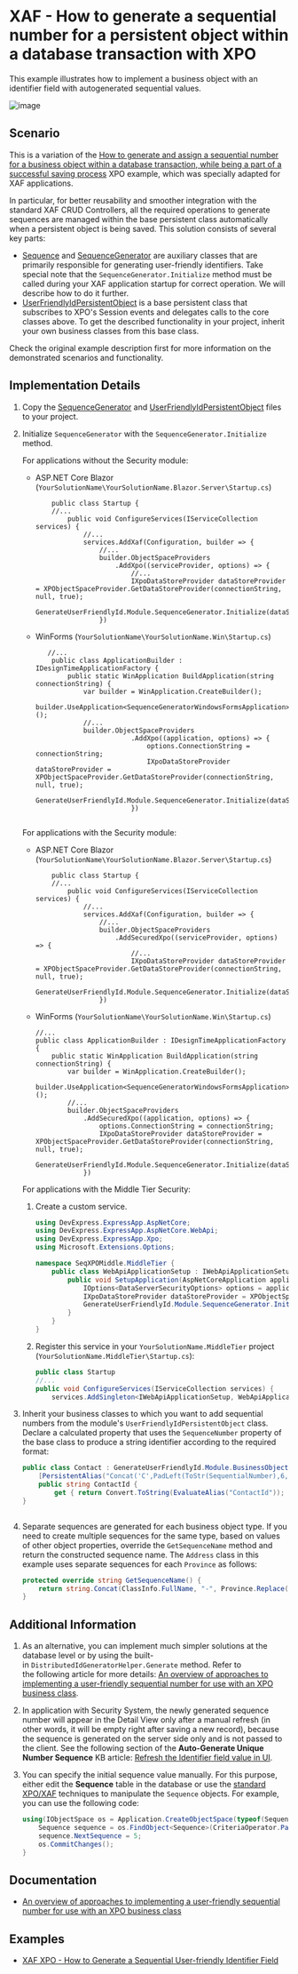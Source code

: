 # XAF - How to generate a sequential number for a persistent object within a database transaction with XPO

This example illustrates how to implement a business object with an identifier field with autogenerated sequential values.

![image](https://github.com/AndreyKozhevnikov/XAF_generate-a-sequential-number-for-a-persistent-object-within-a-database-transaction/assets/14300209/517edb5b-8412-48e1-aed8-ed5efef2f548)


## Scenario


This is a variation of the [How to generate and assign a sequential number for a business object within a database transaction, while being a part of a successful saving process](https://www.devexpress.com/Support/Center/p/E2620) XPO example, which was specially adapted for XAF applications.

In particular, for better reusability and smoother integration with the standard XAF CRUD Controllers, all the required operations to generate sequences are managed within the base persistent class automatically when a persistent object is being saved. This solution consists of several key parts:

* [Sequence](SequenceGenerator/SequenceGenerator.Module/SequenceClasses/SequenceGenerator.cs) and [SequenceGenerator](SequenceGenerator/SequenceGenerator.Module/SequenceClasses/SequenceGenerator.cs) are auxiliary classes that are primarily responsible for generating user-friendly identifiers. Take special note that the `SequenceGenerator.Initialize` method must be called during your XAF application startup for correct operation. We will describe how to do it further.
* [UserFriendlyIdPersistentObject](SequenceGenerator/SequenceGenerator.Module/SequenceClasses/UserFriendlyIdPersistentObject.cs) is a base persistent class that subscribes to XPO's Session events and delegates calls to the core classes above. To get the described functionality in your project, inherit your own business classes from this base class.

Check the original example description first for more information on the demonstrated scenarios and functionality.

## Implementation Details

1. Copy the [SequenceGenerator](SequenceGenerator/SequenceGenerator.Module/SequenceClasses/SequenceGenerator.cs) and [UserFriendlyIdPersistentObject](SequenceGenerator/SequenceGenerator.Module/SequenceClasses/UserFriendlyIdPersistentObject.cs) files to your project.

2. Initialize `SequenceGenerator` with the `SequenceGenerator.Initialize` method.

	For applications without the Security module:

	* ASP.NET Core Blazor (`YourSolutionName\YourSolutionName.Blazor.Server\Startup.cs`)

		```cs{10-11}
		    public class Startup {
		    //...
		        public void ConfigureServices(IServiceCollection services) {
		            //...
		            services.AddXaf(Configuration, builder => {
		                //...    
		                builder.ObjectSpaceProviders
		                    .AddXpo((serviceProvider, options) => {
		                        //...
						        IXpoDataStoreProvider dataStoreProvider = XPObjectSpaceProvider.GetDataStoreProvider(connectionString, null, true);
		                        GenerateUserFriendlyId.Module.SequenceGenerator.Initialize(dataStoreProvider);
		                })
		```

	* WinForms (`YourSolutionName\YourSolutionName.Win\Startup.cs`) 
	
		```cs{9-10}
		   //...
		    public class ApplicationBuilder : IDesignTimeApplicationFactory {
		        public static WinApplication BuildApplication(string connectionString) {
		            var builder = WinApplication.CreateBuilder();
		            builder.UseApplication<SequenceGeneratorWindowsFormsApplication>();
		            //...
		            builder.ObjectSpaceProviders
		                        .AddXpo((application, options) => {
		                            options.ConnectionString = connectionString;
		                            IXpoDataStoreProvider dataStoreProvider = XPObjectSpaceProvider.GetDataStoreProvider(connectionString, null, true);
		                            GenerateUserFriendlyId.Module.SequenceGenerator.Initialize(dataStoreProvider);
		                        })
		   
		```
   
	For applications with the Security module:

	* ASP.NET Core Blazor (`YourSolutionName\YourSolutionName.Blazor.Server\Startup.cs`)

		```cs{10-13}
		    public class Startup {
		    //...
		        public void ConfigureServices(IServiceCollection services) {
		            //...
		            services.AddXaf(Configuration, builder => {
		                //...    
		                builder.ObjectSpaceProviders
		                    .AddSecuredXpo((serviceProvider, options) => {
		                        //...
		                        IXpoDataStoreProvider dataStoreProvider = XPObjectSpaceProvider.GetDataStoreProvider(connectionString, null, true);
		                        GenerateUserFriendlyId.Module.SequenceGenerator.Initialize(dataStoreProvider);
		                })
		```

	* WinForms (`YourSolutionName\YourSolutionName.Win\Startup.cs`)

		```cs{10-11}
		//...
		public class ApplicationBuilder : IDesignTimeApplicationFactory {
			public static WinApplication BuildApplication(string connectionString) {
				var builder = WinApplication.CreateBuilder();
				builder.UseApplication<SequenceGeneratorWindowsFormsApplication>();
				//...
				builder.ObjectSpaceProviders
					.AddSecuredXpo((application, options) => {
						options.ConnectionString = connectionString;
						IXpoDataStoreProvider dataStoreProvider = XPObjectSpaceProvider.GetDataStoreProvider(connectionString, null, true);
						GenerateUserFriendlyId.Module.SequenceGenerator.Initialize(dataStoreProvider);
					})
		```    

	For applications with the Middle Tier Security:

	1. Create a custom service.

		```cs
		using DevExpress.ExpressApp.AspNetCore;
		using DevExpress.ExpressApp.AspNetCore.WebApi;
		using DevExpress.ExpressApp.Xpo;
		using Microsoft.Extensions.Options;
		
		namespace SeqXPOMiddle.MiddleTier {
		    public class WebApiApplicationSetup : IWebApiApplicationSetup {
		        public void SetupApplication(AspNetCoreApplication application) {
		            IOptions<DataServerSecurityOptions> options = application.ServiceProvider.GetRequiredService<IOptions<DataServerSecurityOptions>>();
		            IXpoDataStoreProvider dataStoreProvider = XPObjectSpaceProvider.GetDataStoreProvider(options.Value.ConnectionString, null);
		            GenerateUserFriendlyId.Module.SequenceGenerator.Initialize(dataStoreProvider);
		        }
		    }
		}
		```
  
  	2. Register this service in your `YourSolutionName.MiddleTier` project (`YourSolutionName.MiddleTier\Startup.cs`):

		```cs
		public class Startup
		//...
		public void ConfigureServices(IServiceCollection services) {
			services.AddSingleton<IWebApiApplicationSetup, WebApiApplicationSetup>();
		```

3. Inherit your business classes to which you want to add sequential numbers from the module's `UserFriendlyIdPersistentObject` class. Declare a calculated property that uses the `SequenceNumber` property of the base class to produce a string identifier according to the required format:
   
	```cs
	public class Contact : GenerateUserFriendlyId.Module.BusinessObjects.UserFriendlyIdPersistentObject {
		[PersistentAlias("Concat('C',PadLeft(ToStr(SequentialNumber),6,'0'))")]
		public string ContactId {
			get { return Convert.ToString(EvaluateAlias("ContactId")); }
	}
	   
	```
   
4. Separate sequences are generated for each business object type. If you need to create multiple sequences for the same type, based on values of other object properties, override the `GetSequenceName` method and return the constructed sequence name. The `Address` class in this example uses separate sequences for each `Province` as follows:
   
	```cs
	protected override string GetSequenceName() {
		return string.Concat(ClassInfo.FullName, "-", Province.Replace(" ", "_"));
	}
	```
   
## Additional Information

1. As an alternative, you can implement much simpler solutions at the database level or by using the built-in `DistributedIdGeneratorHelper.Generate` method. Refer to the following article for more details: [An overview of approaches to implementing a user-friendly sequential number for use with an XPO business class](https://www.devexpress.com/Support/Center/p/T567184").
2. In application with Security System, the newly generated sequence number will appear in the Detail View only after a manual refresh (in other words, it will be empty right after saving a new record), because the sequence is generated on the server side only and is not passed to the client. See the following section of the **Auto-Generate Unique Number Sequence** KB article: [Refresh the Identifier field value in UI](https://docs.devexpress.com/eXpressAppFramework/403605/business-model-design-orm/unique-auto-increment-number-generation#refresh-the-identifier-field-value-in-the-ui).
3. You can specify the initial sequence value manually. For this purpose, either edit the **Sequence** table in the database or use the [standard XPO/XAF](https://docs.devexpress.com/eXpressAppFramework/113711/data-manipulation-and-business-logic/create-read-update-and-delete-data) techniques to manipulate the `Sequence` objects. For example, you can use the following code:

	```cs
	using(IObjectSpace os = Application.CreateObjectSpace(typeof(Sequence))) {
		Sequence sequence = os.FindObject<Sequence>(CriteriaOperator.Parse("TypeName=?", typeof(Contact).FullName));
		sequence.NextSequence = 5;
		os.CommitChanges();
	}
	```
   
## Documentation
   
* [An overview of approaches to implementing a user-friendly sequential number for use with an XPO business class](https://www.devexpress.com/Support/Center/p/T567184)

## Examples

* [XAF XPO - How to Generate a Sequential User-friendly Identifier Field](https://github.com/DevExpress-Examples/XAF_how-to-generate-a-sequential-and-user-friendly-identifier-field-within-an-xpo-business-e4904)

